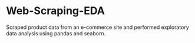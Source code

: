 # Web-Scraping-EDA
Scraped product data from an e-commerce site and performed exploratory data analysis using pandas and seaborn.
